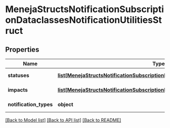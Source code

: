# MenejaStructsNotificationSubscriptionDataclassesNotificationUtilitiesStruct

## Properties
Name | Type | Description | Notes
------------ | ------------- | ------------- | -------------
**statuses** | [**list[MenejaStructsNotificationSubscriptionDataclassesMaintenanceStatusStruct]**](MenejaStructsNotificationSubscriptionDataclassesMaintenanceStatusStruct.md) | maintenance statuses | 
**impacts** | [**list[MenejaStructsNotificationSubscriptionDataclassesServiceImpactStruct]**](MenejaStructsNotificationSubscriptionDataclassesServiceImpactStruct.md) | service impacts | 
**notification_types** | **object** | notification types | 

[[Back to Model list]](../README.md#documentation-for-models) [[Back to API list]](../README.md#documentation-for-api-endpoints) [[Back to README]](../README.md)


